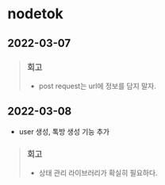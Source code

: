 # nodetok

## 2022-03-07

> ### 회고
> - post request는 url에 정보를 담지 말자.

## 2022-03-08

- user 생성, 톡방 생성 기능 추가

> ### 회고
> - 상태 관리 라이브러리가 확실히 필요하다. 